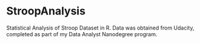 # StroopAnalysis
Statistical Analysis of Stroop Dataset in R. Data was obtained from Udacity, completed as part of my Data Analyst Nanodegree program. 
